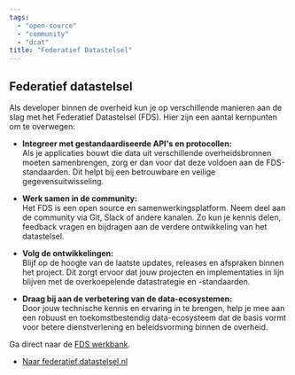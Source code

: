 ```yaml
---
tags:
  - "open-source"
  - "community"
  - "dcat"
title: "Federatief Datastelsel"
---
```



## Federatief datastelsel

Als developer binnen de overheid kun je op verschillende manieren aan de slag met het Federatief Datastelsel (FDS). Hier zijn een aantal kernpunten om te overwegen:

- **Integreer met gestandaardiseerde API's en protocollen:**  
  Als je applicaties bouwt die data uit verschillende overheidsbronnen moeten samenbrengen, zorg er dan voor dat deze voldoen aan de FDS-standaarden. Dit helpt bij een betrouwbare en veilige gegevensuitwisseling.

- **Werk samen in de community:**  
  Het FDS is een open source en samenwerkingsplatform. Neem deel aan de community via Git, Slack of andere kanalen. Zo kun je kennis delen, feedback vragen en bijdragen aan de verdere ontwikkeling van het datastelsel.

- **Volg de ontwikkelingen:**  
  Blijf op de hoogte van de laatste updates, releases en afspraken binnen het project. Dit zorgt ervoor dat jouw projecten en implementaties in lijn blijven met de overkoepelende datastrategie en -standaarden.

- **Draag bij aan de verbetering van de data-ecosystemen:**  
  Door jouw technische kennis en ervaring in te brengen, help je mee aan een robuust en toekomstbestendig data-ecosysteem dat de basis vormt voor betere dienstverlening en beleidsvorming binnen de overheid.

Ga direct naar de  [FDS werkbank](https://federatief.datastelsel.nl/kennisbank/).

- [Naar federatief.datastelsel.nl](https://federatief.datastelsel.nl/)
